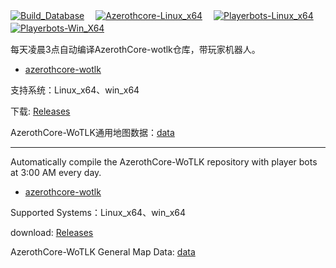 [![Build_Database](https://github.com/ganan3917/build_azerothcore/actions/workflows/Build_Database.yml/badge.svg?branch=main&event=workflow_dispatch)](https://github.com/ganan3917/build_azerothcore/actions/workflows/Build_Database.yml)　
[![Azerothcore-Linux_x64](https://github.com/ganan3917/build_azerothcore/actions/workflows/Azerothcore-Linux_x64.yml/badge.svg?event=workflow_dispatch)](https://github.com/ganan3917/build_azerothcore/actions/workflows/Azerothcore-Linux_x64.yml)　
[![Playerbots-Linux_x64](https://github.com/ganan3917/build_azerothcore/actions/workflows/Playerbots-Linux_x64.yml/badge.svg?event=workflow_dispatch)](https://github.com/ganan3917/build_azerothcore/actions/workflows/Playerbots-Linux_x64.yml)　
[![Playerbots-Win_X64](https://github.com/ganan3917/build_azerothcore/actions/workflows/Playerbots-Win_X64.yml/badge.svg?event=workflow_dispatch)](https://github.com/ganan3917/build_azerothcore/actions/workflows/Playerbots-Win_X64.yml)　

每天凌晨3点自动编译AzerothCore-wotlk仓库，带玩家机器人。

 - [azerothcore-wotlk](https://github.com/liyunfan1223/azerothcore-wotlk)

支持系统：Linux_x64、win_x64

下载: [Releases](https://github.com/ganan3917/build_azerothcore/releases)

AzerothCore-WoTLK通用地图数据：[data](https://github.com/ganan3917/azerothcore-data.git)

---

Automatically compile the AzerothCore-WoTLK repository with player bots at 3:00 AM every day.

 - [azerothcore-wotlk](https://github.com/liyunfan1223/azerothcore-wotlk)

Supported Systems：Linux_x64、win_x64

download: [Releases](https://github.com/ganan3917/build_azerothcore/releases)

AzerothCore-WoTLK General Map Data: [data](https://github.com/ganan3917/azerothcore-data.git)
